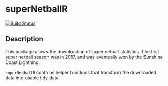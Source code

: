 # superNetballR

[![Build Status](https://travis-ci.org/SteveLane/superNetballR.svg?branch=master)](https://travis-ci.org/SteveLane/superNetballR)

## Description

This package allows the downloading of super netball statistics. The first super netball season was in 2017, and was eventually won by the Sunshine Coast Lightning.

`superNetballR` contains helper functions that transform the downloaded data into usable tidy data.
